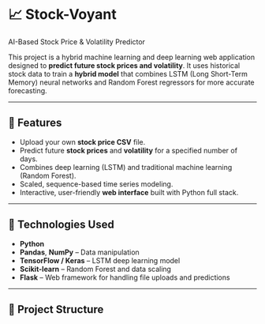 
# 📈 Stock-Voyant

AI-Based Stock Price & Volatility Predictor

This project is a hybrid machine learning and deep learning web application designed to **predict future stock prices and volatility**. It uses historical stock data to train a **hybrid model** that combines LSTM (Long Short-Term Memory) neural networks and Random Forest regressors for more accurate forecasting.

---

## 🚀 Features

- Upload your own **stock price CSV** file.
- Predict future **stock prices** and **volatility** for a specified number of days.
- Combines deep learning (LSTM) and traditional machine learning (Random Forest).
- Scaled, sequence-based time series modeling.
- Interactive, user-friendly **web interface** built with Python full stack.

---

## 🧠 Technologies Used

- **Python**
- **Pandas**, **NumPy** – Data manipulation
- **TensorFlow / Keras** – LSTM deep learning model
- **Scikit-learn** – Random Forest and data scaling
- **Flask** – Web framework for handling file uploads and predictions

---

## 📂 Project Structure

